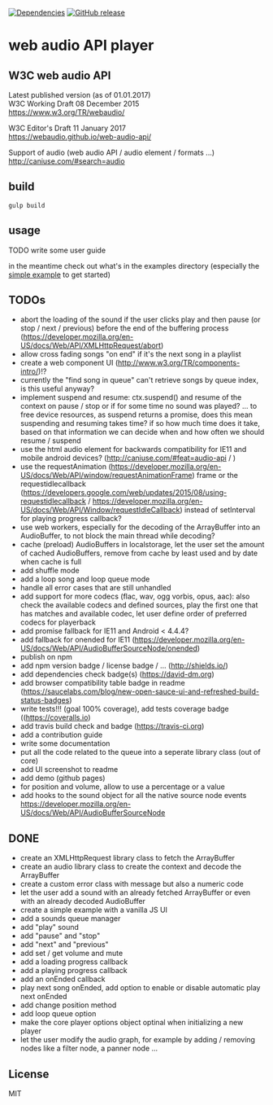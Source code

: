 [![Dependencies](https://david-dm.org/chrisweb/web-audio-api-player/dev-status.png)](https://david-dm.org/chrisweb/web-audio-api-player)
[![GitHub release](https://img.shields.io/github/release/chrisweb/web-audio-api-player.svg)](https://github.com/chrisweb/web-audio-api-player/releases)

# web audio API player

## W3C web audio API

Latest published version (as of 01.01.2017)  
W3C Working Draft 08 December 2015  
https://www.w3.org/TR/webaudio/  

W3C Editor's Draft 11 January 2017  
https://webaudio.github.io/web-audio-api/  

Support of audio (web audio API / audio element / formats ...)  
http://caniuse.com/#search=audio  

## build

```
gulp build
```

## usage

TODO write some user guide  

in the meantime check out what's in the examples directory (especially the [simple example](examples/simple-player) to get started)  

## TODOs

* abort the loading of the sound if the user clicks play and then pause (or stop / next / previous) before the end of the buffering process (https://developer.mozilla.org/en-US/docs/Web/API/XMLHttpRequest/abort)
* allow cross fading songs "on end" if it's the next song in a playlist
* create a web component UI (http://www.w3.org/TR/components-intro/)!?
* currently the "find song in queue" can't retrieve songs by queue index, is this useful anyway?
* implement suspend and resume: ctx.suspend() and resume of the context on pause / stop or if for some time no sound was played? ... to free device resources, as suspend returns a promise, does this mean suspending and resuming takes time? if so how much time does it take, based on that information we can decide when and how often we should resume / suspend
* use the html audio element for backwards compatibility for IE11 and mobile android devices? (http://caniuse.com/#feat=audio-api / )
* use the requestAnimation (https://developer.mozilla.org/en-US/docs/Web/API/window/requestAnimationFrame) frame or the requestidlecallback (https://developers.google.com/web/updates/2015/08/using-requestidlecallback / https://developer.mozilla.org/en-US/docs/Web/API/Window/requestIdleCallback) instead of setInterval for playing progress callback?
* use web workers, especially for the decoding of the ArrayBuffer into an AudioBuffer, to not block the main thread while decoding?
* cache (preload) AudioBuffers in localstorage, let the user set the amount of cached AudioBuffers, remove from cache by least used and by date when cache is full
* add shuffle mode
* add a loop song and loop queue mode
* handle all error cases that are still unhandled
* add support for more codecs (flac, wav, ogg vorbis, opus, aac): also check the available codecs and defined sources, play the first one that has matches and available codec, let user define order of preferred codecs for playerback
* add promise fallback for IE11 and Android < 4.4.4?
* add fallback for onended for IE11 (https://developer.mozilla.org/en-US/docs/Web/API/AudioBufferSourceNode/onended)
* publish on npm
* add npm version badge / license badge / ... (http://shields.io/)
* add dependencies check badge(s) (https://david-dm.org)
* add browser compatibility table badge in readme (https://saucelabs.com/blog/new-open-sauce-ui-and-refreshed-build-status-badges)
* write tests!!! (goal 100% coverage), add tests coverage badge ((https://coveralls.io)
* add travis build check and badge (https://travis-ci.org)
* add a contribution guide
* write some documentation
* put all the code related to the queue into a seperate library class (out of core)
* add UI screenshot to readme
* add demo (github pages)
* for position and volume, allow to use a percentage or a value
* add hooks to the sound object for all the native source node events https://developer.mozilla.org/en-US/docs/Web/API/AudioBufferSourceNode

## DONE

* create an XMLHttpRequest library class to fetch the ArrayBuffer
* create an audio library class to create the context and decode the ArrayBuffer
* create a custom error class with message but also a numeric code
* let the user add a sound with an already fetched ArrayBuffer or even with an already decoded AudioBuffer
* create a simple example with a vanilla JS UI
* add a sounds queue manager
* add "play" sound
* add "pause" and "stop"
* add "next" and "previous"
* add set / get volume and mute
* add a loading progress callback
* add a playing progress callback
* add an onEnded callback
* play next song onEnded, add option to enable or disable automatic play next onEnded
* add change position method
* add loop queue option
* make the core player options object optinal when initializing a new player
* let the user modify the audio graph, for example by adding / removíng nodes like a filter node, a panner node ...

## License

MIT